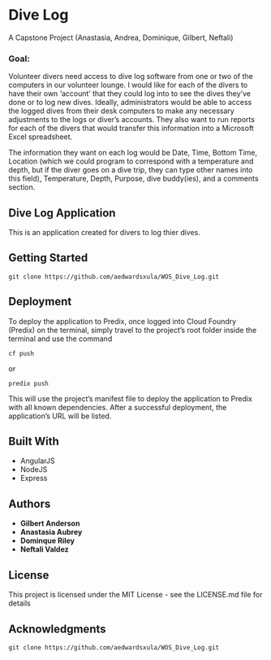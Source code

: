 # Dive Log
A Capstone Project (Anastasia, Andrea, Dominique, Gilbert, Neftali)

### Goal:
Volunteer divers need access to dive log software from one or two of the computers in our volunteer lounge. I would like for each of the divers to have their own ‘account’ that they could log into to see the dives they’ve done or to log new dives. Ideally, administrators would be able to access the logged dives from their desk computers to make any necessary adjustments to the logs or diver’s accounts. They also want to run reports for each of the divers that would transfer this information into a Microsoft Excel spreadsheet.

The information they want on each log would be Date, Time, Bottom Time, Location (which we could program to correspond with a temperature and depth, but if the diver goes on a dive trip, they can type other names into this field), Temperature, Depth, Purpose, dive buddy(ies), and a comments section.

## Dive Log Application

This is an application created for divers to log thier dives.

## Getting Started

```
git clone https://github.com/aedwardsxula/WOS_Dive_Log.git
```

## Deployment

To deploy the application to Predix, once logged into Cloud Foundry (Predix) on the terminal, simply travel to the project’s root folder inside the terminal and use the command
```
cf push
```
or

```
predix push
```
This will use the project’s manifest file to deploy the application to Predix with all known dependencies. After a successful deployment, the application’s URL will be listed.

## Built With

* AngularJS
* NodeJS
* Express

## Authors

* **Gilbert Anderson** 
* **Anastasia Aubrey** 
* **Dominque Riley** 
* **Neftali Valdez** 


## License

This project is licensed under the MIT License - see the LICENSE.md file for details

## Acknowledgments



```
git clone https://github.com/aedwardsxula/WOS_Dive_Log.git
```
